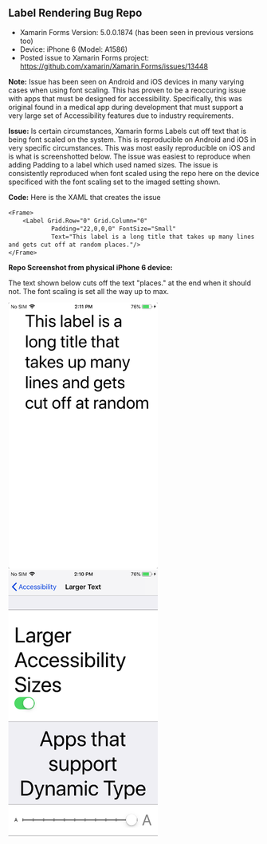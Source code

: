 ﻿## Label Rendering Bug Repo
- Xamarin Forms Version: 5.0.0.1874  (has been seen in previous versions too)
- Device: iPhone 6 (Model: A1586)
- Posted issue to Xamarin Forms project: https://github.com/xamarin/Xamarin.Forms/issues/13448

**Note:** Issue has been seen on Android and iOS devices in many varying cases when using font scaling. This has proven to be a reoccuring issue with apps that must be designed for accessibility. Specifically, this was original found in a medical app during development that must support a very large set of Accessibility features due to industry requirements.

**Issue:** Is certain circumstances, Xamarin forms Labels cut off text that is being font scaled on the system. This is reproducible on Android and iOS in very specific circumstances. This was most easily reproducible on iOS and is what is screenshotted below. The issue was easiest to reproduce when adding Padding to a label which used named sizes. The issue is consistently reproduced when font scaled using the repo here on the device specificed with the font scaling set to the imaged setting shown.

**Code:** Here is the XAML that creates the issue
```
<Frame>
    <Label Grid.Row="0" Grid.Column="0"
            Padding="22,0,0,0" FontSize="Small"
            Text="This label is a long title that takes up many lines and gets cut off at random places."/>
</Frame>
```

**Repo Screenshot from physical iPhone 6 device:**

The text shown below cuts off the text "places." at the end when it should not. The font scaling is set all the way up to max.

<img src="iphone6Screenshot.png" width="300"/>
<img src="iPhone6AccessibilitySettings.png" width="300"/>